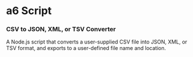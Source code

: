 # a6 Script
### CSV to JSON, XML, or TSV Converter

A Node.js script that converts a user-supplied CSV file into JSON, XML, or TSV format, and exports to a user-defined file name and location.
